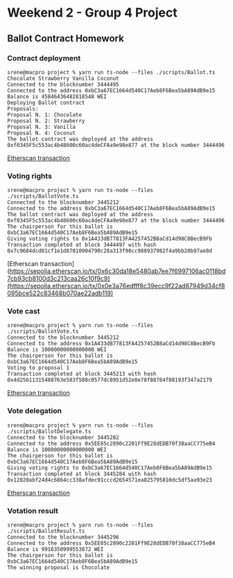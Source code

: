 # Weekend 2 - Group 4 Project
 
## Ballot Contract Homework

### Contract deployment

```console
srene@macpro project % yarn run ts-node --files ./scripts/Ballot.ts Chocolate Strawberry Vanilla Coconut
Connected to the blocknumber 3444495
Connected to the address 0xbC3a67EC1664d540C17Aeb8F6Bea5bA89AdB9e15
Balance is 45846436482818548 WEI
Deploying Ballot contract
Proposals: 
Proposal N. 1: Chocolate
Proposal N. 2: Strawberry
Proposal N. 3: Vanilla
Proposal N. 4: Coconut
The ballot contract was deployed at the address 0xf0345F5c553ac4b48600c60ac4deCFAa9e98e877 at the block number 3444496
```

[Etherscan transaction](https://sepolia.etherscan.io/tx/0x6c30da18e5480ab7ee7f6997106ac0118bd7cb93cb8100d3c213caa26c10f9c9)

### Voting rights

```console
srene@macpro project % yarn run ts-node --files ./scripts/BallotVote.ts       
Connected to the blocknumber 3445212
Connected to the address 0xbC3a67EC1664d540C17Aeb8F6Bea5bA89AdB9e15
The ballot contract was deployed at the address 0xf0345F5c553ac4b48600c60ac4deCFAa9e98e877 at the block number 3444496
The chairperson for this ballot is 0xbC3a67EC1664d540C17Aeb8F6Bea5bA89AdB9e15
Giving voting rights to 0x1A433dB77813FA4257452B8aCd14d98C8BecB9Fb
Transaction completed at block 3444497 with hash 0x7c9684dcd01cf1e1d87010904790c28a313f90cc988937982f4a9bb20b97ae8d
```
[Etherscan transaction](https://sepolia.etherscan.io/tx/0x6c30da18e5480ab7ee7f6997106ac0118bd7cb93cb8100d3c213caa26c10f9c9](https://sepolia.etherscan.io/tx/0x0e3a76edfff8c39ecc9f22ad67949d34cf8095bce522c83468b070ae22adb119)

### Vote cast

```console
srene@macpro project % yarn run ts-node --files ./scripts/BallotVote.ts       
Connected to the blocknumber 3445212
Connected to the address 0x1A433dB77813FA4257452B8aCd14d98C8BecB9Fb
Balance is 10000000000000000 WEI
The chairperson for this ballot is 0xbC3a67EC1664d540C17Aeb8F6Bea5bA89AdB9e15
Voting to proposal 1
Transaction completed at block 3445213 with hash 0x4d25611315488763e583f508c0577dc8951d52e0e78f88784f08193f347a2179
```

[Etherscan transaction]([https://sepolia.etherscan.io/tx/0x6c30da18e5480ab7ee7f6997106ac0118bd7cb93cb8100d3c213caa26c10f9c9](https://sepolia.etherscan.io/tx/0x0e3a76edfff8c39ecc9f22ad67949d34cf8095bce522c83468b070ae22adb119))

### Vote delegation

```console
srene@macpro project % yarn run ts-node --files ./scripts/BallotDelegate.ts 
Connected to the blocknumber 3445282
Connected to the address 0x5EE85c2890c2201Ff9E28dEDB70f38aaCC775eB4
Balance is 10000000000000000 WEI
The chairperson for this ballot is 0xbC3a67EC1664d540C17Aeb8F6Bea5bA89AdB9e15
Giving voting rights to 0xbC3a67EC1664d540C17Aeb8F6Bea5bA89AdB9e15
Transaction completed at block 3445284 with hash 0x12820abf24d4c6864cc338afdec91cccd2654571ea825795810dc5df5aa93e23
```
[Etherscan transaction](https://sepolia.etherscan.io/tx/0x66c2eb18e4fb6ea7e92898b7b50b4d2662dd8bf5079602c537ccd08293ea469d)

### Votation result

```console
srene@macpro project % yarn run ts-node --files ./scripts/BallotResult.ts  
Connected to the blocknumber 3445296
Connected to the address 0x5EE85c2890c2201Ff9E28dEDB70f38aaCC775eB4
Balance is 9916350999553872 WEI
The chairperson for this ballot is 0xbC3a67EC1664d540C17Aeb8F6Bea5bA89AdB9e15
The winning proposal is Chocolate
```
